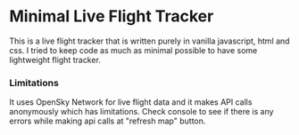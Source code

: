 # Minimal Live Flight Tracker

This is a live flight tracker that is written purely in vanilla javascript, html and css. I tried to keep code as much as minimal possible to have some lightweight flight tracker.

### Limitations
It uses OpenSky Network for live flight data and it makes API calls anonymously which has limitations. Check console to see if there is any errors while making api calls at "refresh map" button. 
